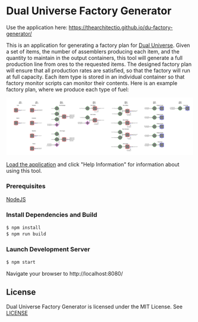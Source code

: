 # Dual Universe Factory Generator

Use the application here: https://thearchitectio.github.io/du-factory-generator/

This is an application for generating a factory plan for [Dual
Universe](https://www.dualuniverse.game/). Given a set of items, the
number of assemblers producing each item, and the quantity to maintain
in the output containers, this tool will generate a full production
line from ores to the requested items. The designed factory plan will
ensure that all production rates are satisfied, so that the factory
will run at full capacity. Each item type is stored in an individual
container so that factory monitor scripts can monitor their contents.
Here is an example factory plan, where we produce each type of fuel:

![Example Factory Plan](./src/assets/example-map.svg)

[Load the
application]() and
click "Help Information" for information about using this tool.

### Prerequisites

[NodeJS](https://nodejs.org/en/)

### Install Dependencies and Build

```bash
$ npm install
$ npm run build
```

### Launch Development Server

```bash
$ npm start
```

Navigate your browser to http://localhost:8080/

## License

Dual Universe Factory Generator is licensed under the MIT License.
See [LICENSE](./LICENSE)
